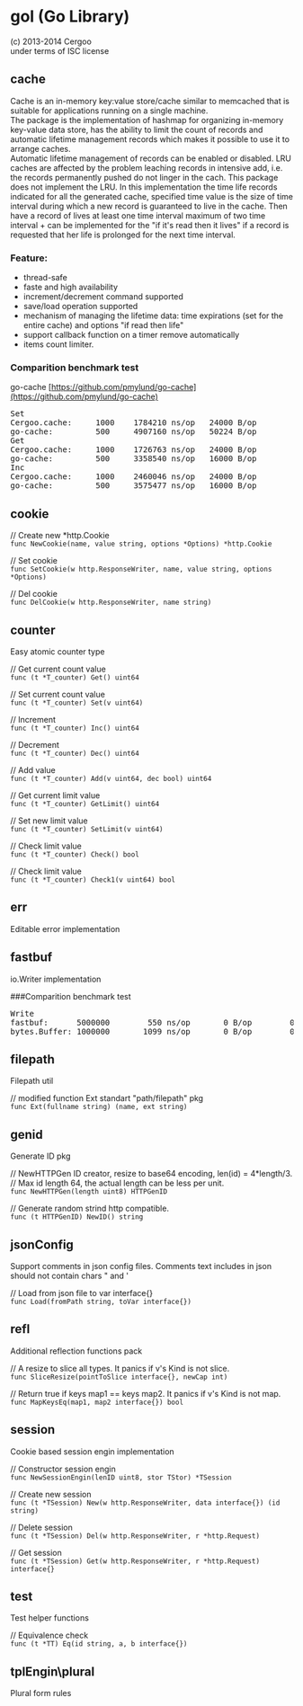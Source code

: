 # gol (Go Library)
(c) 2013-2014 Cergoo   
under terms of ISC license


## cache
Cache is an in-memory key:value store/cache similar to memcached that is suitable for applications running on a single machine.    
The package is the implementation of hashmap for organizing in-memory key-value data store, has the ability to limit the count of records and automatic lifetime management records which makes it possible to use it to arrange caches.      
Automatic lifetime management of records can be enabled or disabled. LRU caches are affected by the problem leaching records in intensive add, i.e. the records  permanently pushed do not linger in the cach. This package does not implement the LRU. In this implementation the time life records indicated for all the generated cache, specified time value is the size of time interval during which a new record is guaranteed to live in the cache. Then have a record of lives at least one time interval maximum of two time interval + can be implemented for the "if it's read then it lives" if a record is requested that her life is prolonged for the next time interval.  
    

### Feature:
- thread-safe
- faste and high availability
- increment/decrement command supported
- save/load operation supported
- mechanism of managing the lifetime data: time expirations (set for the entire cache) and options "if read then life"
- support callback function on a timer remove automatically
- items count limiter.

### Comparition benchmark test 
go-cache [https://github.com/pmylund/go-cache](https://github.com/pmylund/go-cache)
<pre>
Set
Cergoo.cache:     1000    1784210 ns/op   24000 B/op	    3000 allocs/op
go-cache:         500     4907160 ns/op   50224 B/op	    4007 allocs/op
Get
Cergoo.cache:     1000    1726763 ns/op   24000 B/op	    3000 allocs/op
go-cache:         500     3358540 ns/op   16000 B/op	    2000 allocs/op
Inc
Cergoo.cache:     1000    2460046 ns/op   24000 B/op	    3000 allocs/op
go-cache:         500     3575477 ns/op   16000 B/op	    2000 allocs/op
</pre>

## cookie
// Create new *http.Cookie  
`func NewCookie(name, value string, options *Options) *http.Cookie`

// Set cookie  
`func SetCookie(w http.ResponseWriter, name, value string, options *Options)`

// Del cookie   
`func DelCookie(w http.ResponseWriter, name string)`

## counter 
Easy atomic counter type  

// Get current count value  
`func (t *T_counter) Get() uint64`  

// Set current count value  
`func (t *T_counter) Set(v uint64)`  

// Increment  
`func (t *T_counter) Inc() uint64`  

// Decrement  
`func (t *T_counter) Dec() uint64`  

// Add value    
`func (t *T_counter) Add(v uint64, dec bool) uint64`  

// Get current limit value  
`func (t *T_counter) GetLimit() uint64`  

// Set new limit value  
`func (t *T_counter) SetLimit(v uint64)` 

// Check limit value  
`func (t *T_counter) Check() bool` 

// Check limit value  
`func (t *T_counter) Check1(v uint64) bool`  

## err
Editable error implementation

## fastbuf
io.Writer implementation  

###Comparition benchmark test
<pre>
Write
fastbuf:      5000000        550 ns/op       0 B/op	       0 allocs/op
bytes.Buffer: 1000000       1099 ns/op       0 B/op	       0 allocs/op
</pre>

## filepath
Filepath util
    
//	modified function Ext standart "path/filepath" pkg  
`func Ext(fullname string) (name, ext string)`

## genid
Generate ID pkg  
  
// NewHTTPGen ID creator, resize to base64 encoding, len(id) = 4*length/3.   
// Max id length 64, the actual length can be less per unit.      
`func NewHTTPGen(length uint8) HTTPGenID`
 
// Generate random strind http compatible.       
`func (t HTTPGenID) NewID() string`

## jsonConfig
Support comments in json config files. Comments text includes in json should not contain chars " and '    

// Load from json file to var interface{}     
`func Load(fromPath string, toVar interface{})`

## refl
Additional reflection functions pack  
  
// A resize to slice all types. It panics if v's Kind is not slice.    
`func SliceResize(pointToSlice interface{}, newCap int)`

// Return true if keys map1 == keys map2. It panics if v's Kind is not map.   
`func MapKeysEq(map1, map2 interface{}) bool`

## session
Cookie based session engin implementation  

// Constructor session engin  
`func NewSessionEngin(lenID uint8, stor TStor) *TSession` 

// Create new session  
`func (t *TSession) New(w http.ResponseWriter, data interface{}) (id string)`  

// Delete session  
`func (t *TSession) Del(w http.ResponseWriter, r *http.Request)`

// Get session  
`func (t *TSession) Get(w http.ResponseWriter, r *http.Request) interface{}`

## test  
Test helper functions

// Equivalence check   
`func (t *TT) Eq(id string, a, b interface{})`  

## tplEngin\plural
Plural form rules